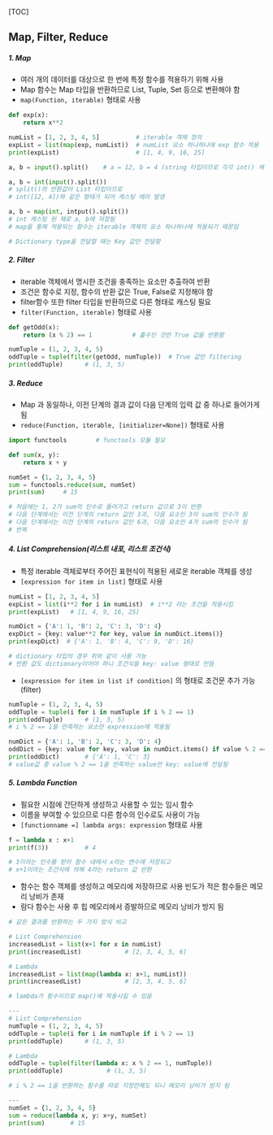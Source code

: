 [TOC]

## Map, Filter, Reduce

##### 1. Map

* 여러 개의 데이터를 대상으로 한 번에 특정 함수를 적용하기 위해 사용
* Map 함수는 Map 타입을 반환하므로 List, Tuple, Set 등으로 변환해야 함
* `map(Function, iterable)` 형태로 사용

```python
def exp(x):
    return x**2

numList = [1, 2, 3, 4, 5]          # iterable 객체 정의
expList = list(map(exp, numList))  # numList 요소 하나하나에 exp 함수 적용
print(expList)                     # [1, 4, 9, 16, 25]
```



```python
a, b = input().split()    # a = 12, b = 4 (string 타입이므로 각각 int() 캐스팅)

a, b = int(input().split()) 
# split()의 반환값이 List 타입이므로 
# int([12, 4])와 같은 형태가 되어 캐스팅 에러 발생

a, b = map(int, intput().split()) 
# int 캐스팅 된 채로 a, b에 저장됨
# map을 통해 적용되는 함수는 iterable 객체의 요소 하나하나에 적용되기 때문임

# Dictionary type을 전달할 때는 Key 값만 전달함
```



##### 2. Filter

* iterable 객체에서 명시한 조건을 충족하는 요소만 추출하여 반환
* 조건은 함수로 지정, 함수의 반환 값은 True, False로 지정해야 함
* filter함수 또한 filter 타입을 반환하므로 다른 형태로 캐스팅 필요
* `filter(Function, iterable)` 형태로 사용

```python
def getOdd(x):
    return (x % 2) == 1           # 홀수인 것만 True 값을 반환함

numTuple = (1, 2, 3, 4, 5)
oddTuple = tuple(filter(getOdd, numTuple))  # True 값만 filtering
print(oddTuple)      # (1, 3, 5)
```



##### 3. Reduce

* Map 과 동일하나, 이전 단계의 결과 값이 다음 단계의 입력 값 중 하나로 들어가게 됨
* `reduce(Function, iterable, [initializer=None])` 형태로 사용

```python
import functools        # functools 모듈 필요

def sum(x, y):
    return x + y

numSet = {1, 2, 3, 4, 5}
sum = functools.reduce(sum, numSet)
print(sum)     # 15

# 처음에는 1, 2가 sum의 인수로 들어가고 return 값으로 3이 반환
# 다음 단계에서는 이전 단계의 return 값인 3과, 다음 요소인 3이 sum의 인수가 됨
# 다음 단계에서는 이전 단계의 return 값인 6과, 다음 요소인 4가 sum의 인수가 됨
# 반복
```



##### 4. List Comprehension(리스트 내포, 리스트 조건식)

* 특정 iterable 객체로부터 주어진 표현식이 적용된 새로운 iterable 객체를 생성
* `[expression for item in list]` 형태로 사용

```python
numList = [1, 2, 3, 4, 5]
expList = list(i**2 for i in numList)  # i**2 라는 조건을 적용시킴
print(expList)   # [1, 4, 9, 16, 25] 
```



```python
numDict = {'A': 1, 'B': 2, 'C': 3, 'D': 4}
expDict = {key: value**2 for key, value in numDict.items()}
print(expDict)  # {'A': 1, 'B': 4, 'C': 9, 'D': 16}

# dictionary 타입의 경우 위와 같이 사용 가능 
# 반환 값도 dictionary이어야 하니 조건식을 key: value 형태로 만듬
```



* `[expression for item in list if condition]` 의 형태로 조건문 추가 가능(filter)

```python
numTuple = (1, 2, 3, 4, 5)
oddTuple = tuple(i for i in numTuple if i % 2 == 1)
print(oddTuple)      # (1, 3, 5)
# i % 2 == 1을 만족하는 요소만 expression에 적용됨

numDict = {'A': 1, 'B': 2, 'C': 3, 'D': 4}
oddDict = {key: value for key, value in numDict.items() if value % 2 == 1}
print(oddDict)       # {'A': 1, 'C': 3}
# value값 중 value % 2 == 1을 만족하는 value만 key: value에 전달됨
```





##### 5. Lambda Function

* 필요한 시점에 간단하게 생성하고 사용할 수 있는 임시 함수
* 이름을 부여할 수 있으므로 다른 함수의 인수로도 사용이 가능
* `[functionname =] lambda args: expression` 형태로 사용

```python
f = lambda x : x+1
print(f(3))          # 4

# 3이라는 인수를 받아 함수 내에서 x라는 변수에 저장되고
# x+1이라는 조건식에 의해 4라는 return 값 반환
```

* 함수는 함수 객체를 생성하고 메모리에 저장하므로 사용 빈도가 적은 함수들은 메모리 낭비가 존재
* 람다 함수는 사용 후 힙 메모리에서 증발하므로 메모리 낭비가 방지 됨



```python
# 같은 결과를 반환하는 두 가지 방식 비교

# List Comprehension
increasedList = list(x+1 for x in numList)
print(increasedList)            # [2, 3, 4, 5, 6]

# Lambda
increasedList = list(map(lambda x: x+1, numList))
print(increasedList)            # [2, 3, 4, 5, 6]

# lambda가 함수이므로 map()에 적용시킬 수 있음

---
# List Comprehension
numTuple = (1, 2, 3, 4, 5)
oddTuple = tuple(i for i in numTuple if i % 2 == 1)
print(oddTuple)      # (1, 3, 5)

# Lambda
oddTuple = tuple(filter(lambda x: x % 2 == 1, numTuple))
print(oddTuple)            # (1, 3, 5)

# i % 2 == 1을 반환하는 함수를 따로 지정안해도 되니 메모리 낭비가 방지 됨

---
numSet = {1, 2, 3, 4, 5}
sum = reduce(lambda x, y: x+y, numSet)
print(sum)       # 15
```

